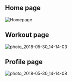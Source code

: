 
##  Home page
![Homepage](https://user-images.githubusercontent.com/21971681/40702533-cad8b1ca-6414-11e8-8030-f3e0178d91bb.jpg)


## Workout page
![photo_2018-05-30_14-14-03](https://user-images.githubusercontent.com/21971681/40702639-2b07a31c-6415-11e8-8068-0b211c848ee2.jpg)

## Profile page
![photo_2018-05-30_14-14-08](https://user-images.githubusercontent.com/21971681/40702654-364c6b22-6415-11e8-846f-39342e20f112.jpg)
